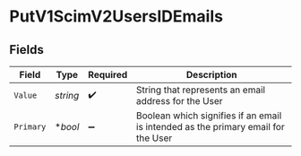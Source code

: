 # PutV1ScimV2UsersIDEmails


## Fields

| Field                                                                             | Type                                                                              | Required                                                                          | Description                                                                       |
| --------------------------------------------------------------------------------- | --------------------------------------------------------------------------------- | --------------------------------------------------------------------------------- | --------------------------------------------------------------------------------- |
| `Value`                                                                           | *string*                                                                          | :heavy_check_mark:                                                                | String that represents an email address for the User                              |
| `Primary`                                                                         | **bool*                                                                           | :heavy_minus_sign:                                                                | Boolean which signifies if an email is intended as the primary email for the User |